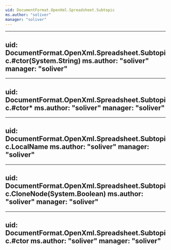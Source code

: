 ```yaml
---
uid: DocumentFormat.OpenXml.Spreadsheet.Subtopic
ms.author: "soliver"
manager: "soliver"
---
```


---
uid: DocumentFormat.OpenXml.Spreadsheet.Subtopic.#ctor(System.String)
ms.author: "soliver"
manager: "soliver"
---

---
uid: DocumentFormat.OpenXml.Spreadsheet.Subtopic.#ctor*
ms.author: "soliver"
manager: "soliver"
---

---
uid: DocumentFormat.OpenXml.Spreadsheet.Subtopic.LocalName
ms.author: "soliver"
manager: "soliver"
---

---
uid: DocumentFormat.OpenXml.Spreadsheet.Subtopic.CloneNode(System.Boolean)
ms.author: "soliver"
manager: "soliver"
---

---
uid: DocumentFormat.OpenXml.Spreadsheet.Subtopic.#ctor
ms.author: "soliver"
manager: "soliver"
---
